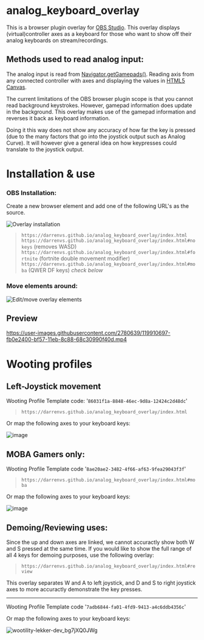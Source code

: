 # analog_keyboard_overlay

This is a browser plugin overlay for [OBS Studio][e148b553]. This overlay displays (virtual)controller axes as a keyboard for those who want to show off their analog keyboards on stream/recordings.

## Methods used to read analog input:

The analog input is read from [Navigator.getGamepads()][ebc9fbee]. Reading axis from any connected controller with axes and displaying the values in [HTML5 Canvas][b68cfb52].

The current limitations of the OBS browser plugin scope is that you cannot read background keystrokes. However, gamepad information does update in the background. This overlay makes use of the gamepad information and reverses it back as keyboard information.

Doing it this way does not show any accuracy of how far the key is pressed (due to the many factors that go into the joystick output such as Analog Curve). It will however give a general idea on how keypresses could translate to the joystick output.

# Installation & use

### OBS Installation:

Create a new browser element and add one of the following URL's as the source.

![Overlay installation](https://i.imgur.com/CqEanAn.png)

> `https://darrenvs.github.io/analog_keyboard_overlay/index.html`
> `https://darrenvs.github.io/analog_keyboard_overlay/index.html#nokeys` (removes WASD)
> `https://darrenvs.github.io/analog_keyboard_overlay/index.html#fortnite` (fortnite double movement modifier)
> `https://darrenvs.github.io/analog_keyboard_overlay/index.html#moba` (QWER DF keys) *check below*

### Move elements around:

![Edit/move overlay elements](https://i.imgur.com/0QGuCqW.png)

[4cb0053a]: https://discord.gg/C8hY9z3 "Wooting's #woot_dev channel"
[b68cfb52]: https://developer.mozilla.org/nl/docs/Web/API/Canvas_API "Canvas API"
[e148b553]: https://obsproject.com/ "Open Broadcaster Software"
[ebc9fbee]: https://developer.mozilla.org/en-US/docs/Web/API/Navigator/getGamepads "getGamepads"


## Preview
https://user-images.githubusercontent.com/2780639/119910697-fb0e2400-bf57-11eb-8c88-68c30990f40d.mp4

# Wooting profiles

## Left-Joystick movement
Wooting Profile Template code: '`86031f1a-8848-46ec-9d8a-12424c2d48dc`'
> `https://darrenvs.github.io/analog_keyboard_overlay/index.html`

Or map the following axes to your keyboard keys:

![image](https://user-images.githubusercontent.com/2780639/133868183-56d5ae1a-7db8-46d0-a4e2-f961928485db.png)


## MOBA Gamers only:
Wooting Profile Template code '`8ae20ae2-3482-4f66-af63-9fea29043f3f`'
> `https://darrenvs.github.io/analog_keyboard_overlay/index.html#moba`

Or map the following axes to your keyboard keys:

![image](https://user-images.githubusercontent.com/2780639/133868116-ae5861af-f32f-4f09-80ce-bc5edcb5d690.png)

## Demoing/Reviewing uses:

Since the up and down axes are linked, we cannot accuractly show both W and S pressed at the same time.
If you would like to show the full range of all 4 keys for demoing purposes, use the following overlay:
> `https://darrenvs.github.io/analog_keyboard_overlay/index.html#review`

This overlay separates W and A to left joystick, and D and S to right joystick axes to more accuractly demonstrate the key presses.

---

Wooting Profile Template code '`7adb6844-fa01-4fd9-9413-a4c6ddb4356c`'

Or map the following axes to your keyboard keys:

![wootility-lekker-dev_bg7jXQ0JWg](https://user-images.githubusercontent.com/2780639/133868469-66731db4-57ea-436c-b44c-30bfed56951b.png)

